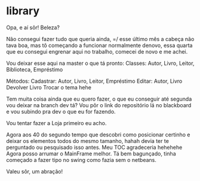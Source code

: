 # library

Opa, e aí sôr! Beleza?

Não consegui fazer tudo que queria ainda, =/ esse último mês a cabeça não tava boa, mas tô começando a funcionar normalmente denovo, essa quarta que eu consegui engrenar aqui no trabalho, comecei de novo e me achei.

Vou deixar esse aqui na master o que tá pronto: 
Classes:
Autor, Livro, Leitor, Biblioteca, Empréstimo

Métodos:
Cadastrar: Autor, Livro, Leitor, Empréstimo
Editar: Autor, Livro
Devolver Livro
Trocar o tema hehe

Tem muita coisa ainda que eu quero fazer, o que eu conseguir até segunda vou deixar na branch dev tá?
Vou pôr o link do repositório lá no blackboard e vou subindo pra dev o que eu for fazendo.

Vou tentar fazer a Loja primeiro eu acho.

Agora aos 40 do segundo tempo que descobri como posicionar certinho e deixar os elementos todos do mesmo tamanho, hahah devia ter te perguntado ou pesquisado isso antes. Meu TOC agradeceria hehehehe Agora posso arrumar o MainFrame melhor. Tá bem bagunçado, tinha começado a fazer tipo no swing como fazia sem o netbeans.

Valeu sôr, um abração!